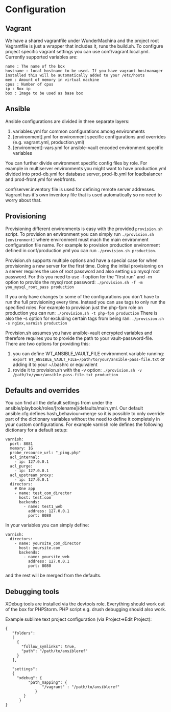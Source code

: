 # Configuration

## Vagrant
We have a shared vagrantfile under WunderMachina and the project root Vagrantfile is just a wrapper that includes it, runs the build.sh. To configure project specific vagrant settings you can use conf/vagrant.local.yml. Currently supported variables are:
```
name : The name of the box
hostname : local hostname to be used. If you have vagrant-hostmanager installed this will be automatically added to your /etc/hosts
mem : Amount of memory in virtual machine
cpus : Number of cpus
ip : Box ip
box : Image to be used as base box
```


## Ansible
Ansible configurations are divided in three separate layers:
1. variables.yml for common configurations among environments
2. [environment].yml for environment specific configurations and overrides (e.g. vagrant.yml, production.yml)
3. [environment]-vars.yml for ansible-vault encoded environment specific variables

You can further divide environment specific config files by role. For example in multiserver environments you might want to have production.yml divided into prod-db.yml for database server, prod-lb.yml for loadbalancer and prod-front.yml for webfronts.

conf/server.inventory file is used for defining remote server addresses. Vagrant has it's own inventory file that is used automatically so no need to worry about that.

## Provisioning
Provisioning different environments is easy with the provided ```provision.sh``` script. To provision an environment you can simply run ```./provision.sh [environment]``` where environment must mach the main environment configuration file name. For example to provision production environment defined in conf/production.yml you can run ```./provision.sh production```.

Provision.sh supports multiple options and have a special case for when provisioning a new server for the first time.
Doing the initial provisioning on a server requires the use of root password and also setting up mysql root password. For this you need to use -f option for the "first run" and -m option to provide the mysql root password:
```./provision.sh -f -m you_mysql_root_pass production``` 

If you only have changes to some of the configurations you don't have to run the full provisioning every time. Instead you can use tags to only run the specified roles. For example to provision just the php-fpm role on production you can run:
```./provision.sh -t php-fpm production```
There is also the -s option for excluding certain tags from being ran:
```./provision.sh -s nginx,varnish production```

Provision.sh assumes you have ansible-vault encrypted variables and therefore requires you to provide the path to your vault-password-file. There are two options for providing this: 
1. you can define WT_ANSIBLE_VAULT_FILE environment variable running: 
```export WT_ANSIBLE_VAULT_FILE=/path/to/your/ansible-pass-file.txt``` 
or adding it to your ~/.bashrc or equivalent
2. rovide it to provision.sh with the -v option: 
```./provision.sh -v /path/to/your/ansible-pass-file.txt production```

## Defaults and overrides
You can find all the default settings from under the ansible/playbook/roles/[rolename]/defaults/main.yml. Our default ansible.cfg defines hash_behaviour=merge so it is possible to only override part of the dictionary variables without the need to define it completely in your custom configurations.
For example varnish role defines the following dictionary for a default setup:
```
varnish:
  port: 8081
  memory: 1G
  probe_resource_url: "_ping.php"
  acl_internal:
    - ip: 127.0.0.1
  acl_purge:
    - ip: 127.0.0.1
  acl_upstream_proxy:
    - ip: 127.0.0.1
  directors:
    # One app
    - name: test_com_director
      host: test.com
      backends:
        - name: test1_web
          address: 127.0.0.1
          port: 8080
```
In your variables you can simply define:
```
varnish:
  directors:
    - name: yoursite_com_director
      host: yoursite.com
      backends:
        - name: yoursite_web
          address: 127.0.0.1
          port: 8080
```
and the rest will be merged from the defaults.




## Debugging tools

XDebug tools are installed via the devtools role. Everything should work out
of the box for PHPStorm. PHP script e.g. drush debugging should also work.

Example sublime text project configuration (via Project->Edit Project):

    {
       "folders":
       [
         {
           "follow_symlinks": true,
           "path": "/path/to/ansibleref"
         }
       ],

       "settings":
       {
         "xdebug": {
              "path_mapping": {
                    "/vagrant" : "/path/to/ansibleref"
                 }
            }
          }
    }

